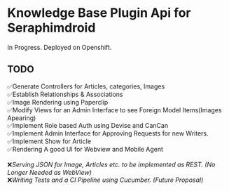# Knowledge Base Plugin Api for Seraphimdroid #

In Progress.
Deployed on Openshift.

## TODO ##
✅Generate Controllers for Articles, categories, Images<br>
✅Establish Relationships & Associations<br>
✅Image Rendering using Paperclip<br>
✅Modify Views for an Admin Interface to see Foreign Model Items(Images Apearing)<br>
✅Implement Role based Auth using Devise and CanCan<br>
✅Implement Admin Interface for Approving Requests for new Writers.<br>
✅Implement Show for Article<br>
✅Rendering A good UI for Webview and Mobile Agent<br><br>
❌*Serving JSON for Image, Articles etc. to be implemented as REST. (No Longer Needed as WebView)*<br>
❌*Writing Tests and a CI Pipeline using Cucumber. (Future Proposal)*<br>
